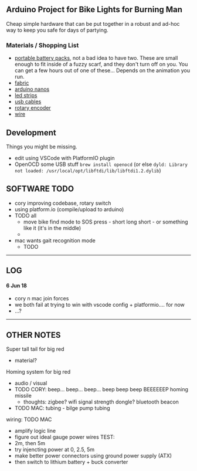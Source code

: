 ## Arduino Project for Bike Lights for Burning Man

Cheap simple hardware that can be put together in a robust and ad-hoc way to
keep you safe for days of partying.

### Materials / Shopping List
- [portable battery packs](https://smile.amazon.com/Smallest-Jackery-3350mAh-Portable-Charger/dp/B00L9F95RO/ref=sr_1_8?keywords=jackery+battery+pack&qid=1559954560&s=gateway&sr=8-8), not a bad idea to have two. These are small enough to fit inside of a fuzzy scarf, and they don't turn off on you. You can get a few hours out of one of these... Depends on the animation you run.
- [fabric](https://www.joann.com/luxury-faux-husky-fur-fabric--white/14387674.html)
- [arduino nanos](https://smile.amazon.com/gp/product/B07HF5RMHV/ref=crt_ewc_title_dp_2?ie=UTF8&psc=1&smid=A278BT9THV444Y)
- [led strips](https://www.aliexpress.com/item/5m-5V-WS2812B-WS2812-Led-Strip-light-Individually-Addressable-Smart-RGB-Led-pixel-strips-Black-White/32995915537.html?spm=a2g0o.cart.0.0.69a03c00Io4CfT)
- [usb cables](https://www.amazon.com/HTTX-Straight-Soldering-Connector-Replacement/dp/B07D1HDJM8/ref=sr_1_10?keywords=usb-a+connector+male&qid=1559956539&s=gateway&sr=8-10)
- [rotary encoder](https://smile.amazon.com/DIYhz-Rotary-Encoder-Digital-Potentiometer/dp/B07D3D64X7/ref=sr_1_10?keywords=rotary+encoder&qid=1559955080&s=industrial&sr=1-10)
- [wire](https://www.amazon.com/StrivedayTM-Flexible-Silicone-electronic-electrics/dp/B01KQ2JNLI/ref=sr_1_8?keywords=soldering+wire&qid=1559956794&s=gateway&sr=8-8)

## Development
Things you might be missing.
- edit using VSCode with PlatformIO plugin
- OpenOCD some USB stuff `brew install openocd` (or else `dyld: Library not loaded: /usr/local/opt/libftdi/lib/libftdi1.2.dylib`)


## SOFTWARE TODO
- cory improving codebase, rotary switch
- using platform.io (compile/upload to arduino)
- TODO all
  - move bike find mode to SOS press - short long short - or something like it (it's in the middle)
  - 
- mac wants gait recognition mode
  - TODO 
---

## LOG
#### 6 Jun 18
- cory n mac join forces
- we both fail at trying to win with vscode config + platformio.... for now
- ...?


---

## OTHER NOTES

Super tall tail for big red
- material?

Homing system for big red
- audio / visual 
- TODO CORY: beep... beep... beep... beep beep beep BEEEEEEP homing missile
    - thoughts: zigbee? wifi signal strength dongle? bluetooth beacon 
- TODO MAC: tubing - bilge pump tubing 

wiring: TODO MAC
- amplify logic line 
- figure out ideal gauge power wires
TEST: 
- 2m, then 5m
- try injencting power at 0, 2.5, 5m
- make better power connectors using ground power supply (ATX)
- then switch to lithium battery + buck converter